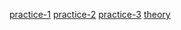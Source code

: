 [practice-1](./practice/practice-1/index.html)
[practice-2](./practice/practice-2/index.html)
[practice-3](./practice/practice-3/index.html)
[theory](./theory/theory-1/index.html)
